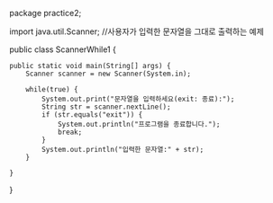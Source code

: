 package practice2;

import java.util.Scanner; //사용자가 입력한 문자열을 그대로 출력하는 예제

public class ScannerWhile1 {

    public static void main(String[] args) {
    	Scanner scanner = new Scanner(System.in);

    	while(true) {
    		System.out.print("문자열을 입력하세요(exit: 종료):");
    		String str = scanner.nextLine();
    		if (str.equals("exit")) {
    			System.out.println("프로그램을 종료합니다.");
    			break;
    		}
    		System.out.println("입력한 문자열:" + str);
    	}

    }

}
